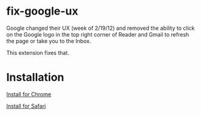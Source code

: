 fix-google-ux
=============

Google changed their UX (week of 2/19/12) and removed the ability to click on the Google logo in the top right corner of Reader and Gmail to refresh the page or take you to the Inbox.

This extension fixes that.

Installation
============

[Install for Chrome](https://s3.amazonaws.com/massivehealth/fix-google-ux.crx)

[Install for Safari](http://rmondello.com/static/fix-google-ux.safariextz)